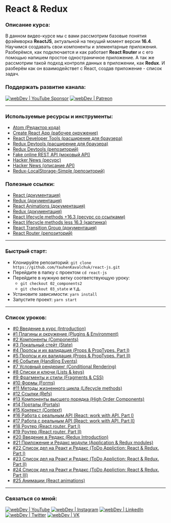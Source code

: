 #  React & Redux

### Описание курса:
В данном видео-курсе мы с вами рассмотрим базовые понятия фрэймворка **ReactJS**, актуальной на текущий момент версии **16.4**. Научимся создавать свои компоненты и элементарные приложения. Разберёмся, как подключается и как работает **React Router** и с его помощью напишем простое одностраничное приложение. А так же рассмотрим такой подход контроля данных в приложении, как **Redux**. И разберём как он взаимодействет с React, создав приложение - список задач.

### Поддержать развитие канала:
[<img alt="webDev | YouTube Sponsor" src="https://img.shields.io/badge/Become a sponsor-F70000.svg?&style=for-the-badge&logo=youtube&logoColor=fff" />][sponsor]
[<img alt="webDev | Patreon" src="https://img.shields.io/badge/Become a patron-EF6451.svg?&style=for-the-badge&logo=patreon&logoColor=fff" />][patron]

---

### Используемые ресурсы и инструменты:
- [Atom (Редактор кода)](https://atom.io/)
- [Create React App (рабочее окружение)](https://github.com/facebook/create-react-app)
- [React Developer Tools (расширение для браузера)](https://chrome.google.com/webstore/detail/react-developer-tools/fmkadmapgofadopljbjfkapdkoienihi?hl=ru)
- [Redux Devtools (расширение для браузера)](https://chrome.google.com/webstore/detail/redux-devtools/lmhkpmbekcpmknklioeibfkpmmfibljd?hl=ru)
- [Redux Devtools (репозиторий)](https://github.com/zalmoxisus/redux-devtools-extension)
- [Fake online REST API (моковый API)](https://jsonplaceholder.typicode.com/)
- [Hacker News (ресурс)](https://hn.algolia.com/?query=&sort=byPopularity&prefix&page=0&dateRange=all&type=story)
- [Hacker News (описание API)](https://hn.algolia.com/api)
- [Redux-LocalStorage-Simple (репозиторий)](https://www.npmjs.com/package/redux-localstorage-simple)

### Полезные ссылки:
- [React (документация)](https://reactjs.org/docs/getting-started.html)
- [Redux (документация)](https://redux.js.org/)
- [React Animations (документация)](https://reactcommunity.org/react-transition-group/)
- [Redux (документация)](https://redux.js.org/)
- [React lifecycle methods +16.3 (ресурс со ссылками)](http://projects.wojtekmaj.pl/react-lifecycle-methods-diagram/)
- [React lifecycle methods less 16.3 (картинка)](https://webjustify.com/wp-content/uploads/2018/04/component-lifecycle.png)
- [React Transition Group (документация)](https://reactcommunity.org/react-transition-group/)
- [React Router (репозиторий)](https://github.com/ReactTraining/react-router)

---

### Быстрый старт:
- Клонируйте репозиторий: `git clone https://github.com/YauhenKavalchuk/react-js.git`
- Перейдите в папку с проектом `cd react-js`
- Перейдите в нужную ветку соответствующую уроку:
  - `git checkout 02_components2`
  - `git checkout 03_state` и т.д.
- Установите зависимости: `yarn install`
- Запустите проект: `yarn start`

---

### Список уроков:
- [#0 Введение в курс (Introduction)](https://youtu.be/2vujABNBFAY)
- [#1 Плагины и окружение (Plugins & Environment)](https://youtu.be/BERZDjtdHIs)
- [#2 Компоненты (Components)](https://youtu.be/COmtvBvBuqU)
- [#3 Локальный стейт (State)](https://youtu.be/sPuhTFtL2XQ)
- [#4 Пропсы и их валидация (Props & PropTypes. Part I)](https://youtu.be/ePpKIIqHt6I)
- [#5 Пропсы и их валидация (Props & PropTypes. Part II)](https://youtu.be/kupztj-2318)
- [#6 События (Handling Events)](https://youtu.be/hFgB5E0uL_Y)
- [#7 Условный рендеринг (Conditional Rendering)](https://youtu.be/RfHw3oQRbgg)
- [#8 Списки и ключи (Lists & keys)](https://youtu.be/stOttWwNncQ)
- [#9 Фрагменты и стили (Fragments & CSS)](https://youtu.be/Z0S4wcyzLZc)
- [#10 Формы (Forms)](https://youtu.be/LLum_dcrbFo)
- [#11 Методы жизненного цикла (Lifecycle methods)](https://youtu.be/O8f6aXqpGHw)
- [#12 Ссылки (Refs)](https://youtu.be/j5JKhPPVxRM)
- [#13 Компоненты высшего порядка (High Order Components)](https://youtu.be/POHukHTiEL4)
- [#14 Порталы (Portals)](https://youtu.be/xcWaYD4gZAs)
- [#15 Контекст (Context)](https://youtu.be/W_-TO_reSGs)
- [#16 Работа с реальным API (React: work with API. Part I)](https://youtu.be/np6k4FH6Hg8)
- [#17 Работа с реальным API (React: work with API. Part II)](https://youtu.be/d2Z1D5Jvajc)
- [#18 Роутер (React router. Part I)](https://youtu.be/lvIfuti1sug)
- [#19 Роутер (React router. Part II)](https://youtu.be/j_RIqH9NwW0)
- [#20 Введение в Редакс (Redux Introduction)](https://youtu.be/OmeRRVwWEmc)
- [#21 Приложение и Редакс модули (Application & Redux modules)](https://youtu.be/qQx-phy5yjo)
- [#22 Список дел на Реакт и Редакс (ToDo Appliction: React & Redux. Part I)](https://youtu.be/0kVenECLU_8)
- [#23 Список дел на Реакт и Редакс (ToDo Appliction: React & Redux. Part II)](https://youtu.be/m5LIqjQSIwg)
- [#24 Список дел на Реакт и Редакс (ToDo Appliction: React & Redux. Part III)](https://youtu.be/qwMBO2hVq9E)
- [#25 Анимации (React animations)](https://youtu.be/GvtbwnaWr_M)

---

### Связаться со мной:
[<img alt="webDev | YouTube" src="https://img.shields.io/badge/youtube-FF0000.svg?&style=for-the-badge&logo=Instagram&logoColor=white" />][youtube]
[<img alt="webDev | Instagram" src="https://img.shields.io/badge/instagram-E4405F.svg?&style=for-the-badge&logo=Instagram&logoColor=white" />][instagram]
[<img alt="webDev | LinkedIn" src="https://img.shields.io/badge/linkedin-0077B5.svg?&style=for-the-badge&logo=linkedin&logoColor=white" />][linkedin]
[<img alt="webDev | Twitter" src="https://img.shields.io/badge/twitter-1DA1F2.svg?&style=for-the-badge&logo=Twitter&logoColor=white" />][twitter]
[<img alt="webDev | VK" src="https://img.shields.io/badge/vk-4680C2.svg?&style=for-the-badge&logo=Twitter&logoColor=white" />][vk]

[youtube]: https://youtube.com/YauhenKavalchuk
[instagram]: https://instagram.com/YauhenKavalchuk
[linkedin]: https://linkedin.com/in/YauhenKavalchuk
[vk]: https://vk.com/YauhenKavalchuk
[twitter]: https://twitter.com/YauhenKavalchuk
[sponsor]: https://www.youtube.com/channel/UCE9ODjNIkOHrnSdkYWLfYhg/join
[patron]: https://www.patreon.com/YauhenKavalchuk
